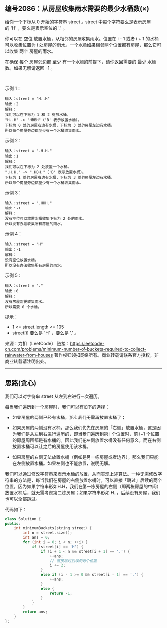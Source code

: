 ## 编号2086：从房屋收集雨水需要的最少水桶数(×)

给你一个下标从 0 开始的字符串 street 。street 中每个字符要么是表示房屋的 'H' ，要么是表示空位的 '.' 。

你可以在 空位 放置水桶，从相邻的房屋收集雨水。位置在 i - 1 或者 i + 1 的水桶可以收集位置为 i 处房屋的雨水。一个水桶如果相邻两个位置都有房屋，那么它可以收集 两个 房屋的雨水。

在确保 每个 房屋旁边都 至少 有一个水桶的前提下，请你返回需要的 最少 水桶数。如果无解请返回 -1 。

 

示例 1：
```
输入：street = "H..H"
输出：2
解释：
我们可以在下标为 1 和 2 处放水桶。
"H..H" -> "HBBH"（'B' 表示放置水桶）。
下标为 0 处的房屋右边有水桶，下标为 3 处的房屋左边有水桶。
所以每个房屋旁边都至少有一个水桶收集雨水。
```
示例 2：
```
输入：street = ".H.H."
输出：1
解释：
我们可以在下标为 2 处放置一个水桶。
".H.H." -> ".HBH."（'B' 表示放置水桶）。
下标为 1 处的房屋右边有水桶，下标为 3 处的房屋左边有水桶。
所以每个房屋旁边都至少有一个水桶收集雨水。
```
示例 3：
```
输入：street = ".HHH."
输出：-1
解释：
没有空位可以放置水桶收集下标为 2 处的雨水。
所以没有办法收集所有房屋的雨水。
```
示例 4：
```
输入：street = "H"
输出：-1
解释：
没有空位放置水桶。
所以没有办法收集所有房屋的雨水。
```
示例 5：
```
输入：street = "."
输出：0
解释：
没有房屋需要收集雨水。
所以需要 0 个水桶。
```
提示：

* 1 <= street.length <= 105
* street[i] 要么是 'H' ，要么是 '.' 。

来源：力扣（LeetCode）
链接：https://leetcode-cn.com/problems/minimum-number-of-buckets-required-to-collect-rainwater-from-houses
著作权归领扣网络所有。商业转载请联系官方授权，非商业转载请注明出处。

---
## 思路(贪心)

我们可以对字符串 street 从左到右进行一次遍历。

每当我们遍历到一个房屋时，我们可以有如下的选择：

* 如果房屋的两侧已经有水桶，那么我们无需再放置水桶了；

* 如果房屋的两侧没有水桶，那么我们优先在房屋的「右侧」放置水桶，这是因为我们是从左到右进行遍历的，即当我们遍历到第 i 个位置时，前 i−1 个位置的房屋周围都是有水桶的。因此我们在左侧放置水桶没有任何意义，而在右侧放置水桶可以让之后的房屋使用该水桶。

* 如果房屋的右侧无法放置水桶（例如是另一栋房屋或者边界），那么我们只能在左侧放置水桶。如果左侧也不能放置，说明无解。

我们可以通过修改字符串来表示水桶的放置，从而实现上述算法。一种无需修改字符串的方法是，每当我们在房屋的右侧放置水桶时，可以直接「跳过」后续的两个位置，因为如果字符串形如H.H，我们在第一栋房屋的右侧（即两栋房屋的中间）放置水桶后，就无需考虑第二栋房屋；如果字符串形如 H..，后续没有房屋，我们也可以全部跳过。

代码如下：
```c++
class Solution {
public:
    int minimumBuckets(string street) {
        int n = street.size();
        int ans = 0;
        for (int i = 0; i < n; ++i) {
            if (street[i] == 'H') {
                if (i + 1 < n && street[i + 1] == '.') {
                    ++ans;
                    // 直接跳过后续的两个位置
                    i += 2;
                }
                else if (i - 1 >= 0 && street[i - 1] == '.') {
                    ++ans;
                }
                else {
                    return -1;
                }
            }
        }
        return ans;
    }
};

```
